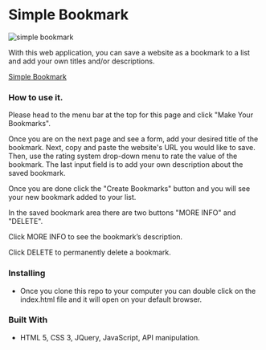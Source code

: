 # Simple Bookmark
![simple bookmark](https://user-images.githubusercontent.com/7282802/44747386-e90aa880-aac1-11e8-97f7-c1b778da12c2.png)

With this web application, you can save a website as a bookmark to a list and add your own titles and/or descriptions.

<a href="https://simplebookmark.netlify.com/">Simple Bookmark</a>

### How to use it.

Please head to the menu bar at the top for this page and click "Make Your Bookmarks".

Once you are on the next page and see a form, add your desired title of the bookmark. Next, copy and paste the website's URL you would like to save. Then, use the rating system drop-down menu to rate the value of the bookmark. The last input field is to add your own description about the saved bookmark.

Once you are done click the "Create Bookmarks" button and you will see your new bookmark added to your list.

In the saved bookmark area there are two buttons "MORE INFO" and "DELETE".

Click MORE INFO to see the bookmark’s description.

Click DELETE to permanently delete a bookmark.


### Installing

* Once you clone this repo to your computer you can double click on the index.html file and it will open on your default browser.

### Built With

* HTML 5, CSS 3, JQuery, JavaScript, API manipulation.
